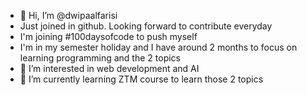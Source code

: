 - 👋 Hi, I’m @dwipaalfarisi
- Just joined in github. Looking forward to contribute everyday
- I'm joining #100daysofcode to push myself
- I'm in my semester holiday and I have around 2 months to focus on learning programming and the 2 topics
- 👀 I’m interested in web development and AI
- 🌱 I’m currently learning ZTM course to learn those 2 topics

<!---
dwipaalfarisi/dwipaalfarisi is a ✨ special ✨ repository because its `README.md` (this file) appears on your GitHub profile.
You can click the Preview link to take a look at your changes.
--->
